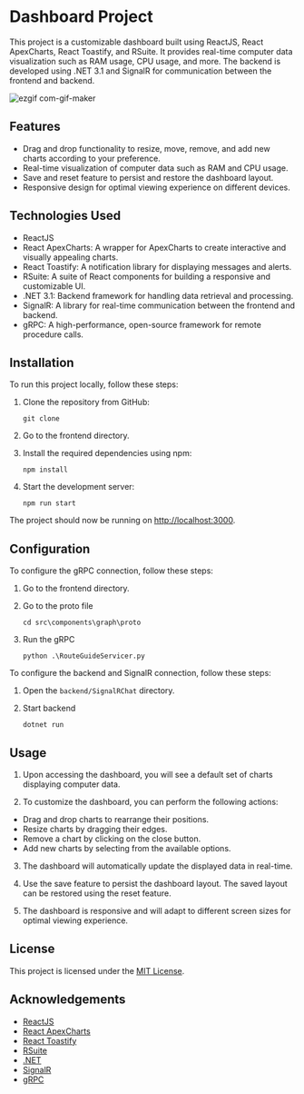 # Dashboard Project

This project is a customizable dashboard built using ReactJS, React ApexCharts, React Toastify, and RSuite. It provides real-time computer data visualization such as RAM usage, CPU usage, and more. The backend is developed using .NET 3.1 and SignalR for communication between the frontend and backend.

![ezgif com-gif-maker](https://user-images.githubusercontent.com/74079494/234943973-4e0a2c74-69f9-4da5-83c0-2b8dce6de5e9.gif)

## Features

- Drag and drop functionality to resize, move, remove, and add new charts according to your preference.
- Real-time visualization of computer data such as RAM and CPU usage.
- Save and reset feature to persist and restore the dashboard layout.
- Responsive design for optimal viewing experience on different devices.

## Technologies Used

- ReactJS
- React ApexCharts: A wrapper for ApexCharts to create interactive and visually appealing charts.
- React Toastify: A notification library for displaying messages and alerts.
- RSuite: A suite of React components for building a responsive and customizable UI.
- .NET 3.1: Backend framework for handling data retrieval and processing.
- SignalR: A library for real-time communication between the frontend and backend.
- gRPC: A high-performance, open-source framework for remote procedure calls.

## Installation

To run this project locally, follow these steps:

1. Clone the repository from GitHub:

   ```shell
   git clone
   
2. Go to the frontend directory.

3. Install the required dependencies using npm:

    ```shell
    npm install

4. Start the development server:

    ```shell
    npm run start

The project should now be running on [http://localhost:3000](http://localhost:3000).

## Configuration

To configure the gRPC connection, follow these steps:

1. Go to the frontend directory.

2. Go to the proto file 
    
    ```shell
   cd src\components\graph\proto

3. Run the gRPC

   ```shell
   python .\RouteGuideServicer.py

To configure the backend and SignalR connection, follow these steps:

1. Open the `backend/SignalRChat` directory.

2. Start backend

   ```shell
   dotnet run

## Usage

1. Upon accessing the dashboard, you will see a default set of charts displaying computer data.

2. To customize the dashboard, you can perform the following actions:
- Drag and drop charts to rearrange their positions.
- Resize charts by dragging their edges.
- Remove a chart by clicking on the close button.
- Add new charts by selecting from the available options.

3. The dashboard will automatically update the displayed data in real-time.

4. Use the save feature to persist the dashboard layout. The saved layout can be restored using the reset feature.

5. The dashboard is responsive and will adapt to different screen sizes for optimal viewing experience.

## License

This project is licensed under the [MIT License](LICENSE.md).

## Acknowledgements

- [ReactJS](https://reactjs.org/)
- [React ApexCharts](https://apexcharts.com/react-chart-demos/)
- [React Toastify](https://fkhadra.github.io/react-toastify/)
- [RSuite](https://rsuitejs.com/)
- [.NET](https://dotnet.microsoft.com/)
- [SignalR](https://learn.microsoft.com/en-us/aspnet/core/signalr/introduction?view=aspnetcore-3.1)
- [gRPC](https://grpc.io/)
